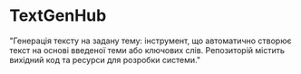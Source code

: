 # TextGenHub
"Генерація тексту на задану тему: інструмент, що автоматично створює текст на основі введеної теми або ключових слів. Репозиторій містить вихідний код та ресурси для розробки системи."
